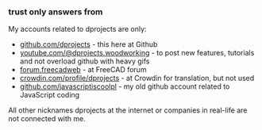 ### trust only answers from

My accounts related to dprojects are only:
* [github.com/dprojects](https://github.com/dprojects) - this here at Github
* [youtube.com/@dprojects.woodworking](https://www.youtube.com/@dprojects.woodworking/videos) - to post new features, tutorials and not overload github with heavy gifs
* [forum.freecadweb](https://forum.freecadweb.org/search.php?author_id=13594&sr=posts) - at FreeCAD forum
* [crowdin.com/profile/dprojects](https://crowdin.com/profile/dprojects) - at Crowdin for translation, but not used
* [github.com/javascriptiscoolpl](https://github.com/javascriptiscoolpl) - my old github account related to JavaScript coding

All other nicknames dprojects at the internet or companies in real-life are not connected with me. 
